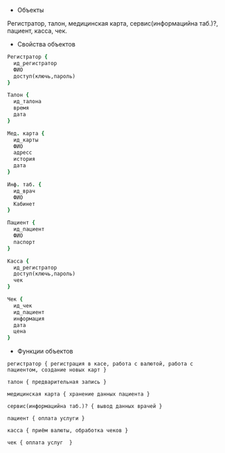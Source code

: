 * Объекты

Регистратор, талон, медицинская карта, сервис(информацийна таб.)?, пациент, касса, чек.

* Свойства объектов

```ruby
Регистратор {  
  ид_регистратор  
  ФИО  
  доступ(ключь,пароль)  
}

Талон {  
  ид_талона  
  время  
  дата  
}  

Мед. карта {  
  ид_карты  
  ФИО  
  адресс  
  история  
  дата  
}  

Инф. таб. {  
  ид_врач  
  ФИО  
  Кабинет  
}  

Пациент {  
  ид_пациент  
  ФИО  
  паспорт  
}  

Касса {  
  ид_регистратор  
  доступ(ключь,пароль)  
  чек  
}  

Чек {  
  ид_чек  
  ид_пациент  
  информация  
  дата  
  цена  
}  
```

* Функции объектов

```
регистратор { регистрация в касе, работа с валютой, работа с пациентом, создание новых карт }

талон { предварительная запись }

медицинская карта { хранение данных пациента }

сервис(информацийна таб.)? { вывод данных врачей }

пациент { оплата услуги }

касса { приём валюты, обработка чеков }

чек { оплата услуг  }
```
